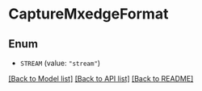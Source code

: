 # CaptureMxedgeFormat

## Enum


* `STREAM` (value: `"stream"`)


[[Back to Model list]](../README.md#documentation-for-models) [[Back to API list]](../README.md#documentation-for-api-endpoints) [[Back to README]](../README.md)


